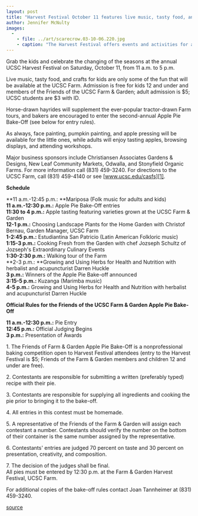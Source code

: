 ```yaml
---
layout: post
title: "Harvest Festival October 11 features live music, tasty food, and more"
author: Jennifer McNulty
images:
  -
    - file: ../art/scarecrow.03-10-06.220.jpg
    - caption: "The Harvest Festival offers events and activities for all ages. Photo: Laura Ridenour"
---
```


Grab the kids and celebrate the changing of the seasons at the annual UCSC Harvest Festival on Saturday, October 11, from 11 a.m. to 5 p.m.  

Live music, tasty food, and crafts for kids are only some of the fun that will be available at the UCSC Farm. Admission is free for kids 12 and under and members of the Friends of the UCSC Farm & Garden; adult admission is $5; UCSC students are $3 with ID.  

Horse-drawn hayrides will supplement the ever-popular tractor-drawn Farm tours, and bakers are encouraged to enter the second-annual Apple Pie Bake-Off (see below for entry rules).

As always, face painting, pumpkin painting, and apple pressing will be available for the little ones, while adults will enjoy tasting apples, browsing displays, and attending workshops.   

Major business sponsors include Christiansen Associates Gardens & Designs, New Leaf Community Markets, Odwalla, and Stonyfield Organic Farms. For more information call (831) 459-3240. For directions to the UCSC Farm, call (831) 459-4140 or see [www.ucsc.edu/casfs][1].  

**Schedule**  

**11 a.m.-12:45 p.m.: **Mariposa (Folk music for adults and kids)  
**11 a.m.-12:30 p.m.:** Apple Pie Bake-Off entries   
**11:30 to 4 p.m.:** Apple tasting featuring varieties grown at the UCSC Farm & Garden  
**12-1 p.m.:** Choosing Landscape Plants for the Home Garden with Christof Bernau, Garden Manager, UCSC Farm  
**1-2:45 p.m.:** Estudiantina San Patricio (Latin American Folkloric music)  
**1:15-3 p.m.:** Cooking Fresh from the Garden with chef Jozseph Schultz of Jozseph's Extraordinary Culinary Events  
**1:30-2:30 p.m.:** Walking tour of the Farm  
**2-3 p.m.: **Growing and Using Herbs for Health and Nutrition with herbalist and acupuncturist Darren Huckle  
**3 p.m.:** Winners of the Apple Pie Bake-off announced  
**3:15-5 p.m.:** Kuzanga (Marimba music)  
**4-5 p.m.:** Growing and Using Herbs for Health and Nutrition with herbalist and acupuncturist Darren Huckle

**Official Rules for the Friends of the UCSC Farm & Garden Apple Pie Bake-Off**  

**11 a.m.-12:30 p.m.:** Pie Entry  
**12:45 p.m.:** Official Judging Begins  
**3 p.m.:** Presentation of Awards  

1\. The Friends of Farm & Garden Apple Pie Bake-Off is a nonprofessional baking competition open to Harvest Festival attendees (entry to the Harvest Festival is $5; Friends of the Farm & Garden members and children 12 and under are free).  

2\. Contestants are responsible for submitting a written (preferably typed) recipe with their pie.  

3\. Contestants are responsible for supplying all ingredients and cooking the pie prior to bringing it to the bake-off.  

4\. All entries in this contest must be homemade.  

5\. A representative of the Friends of the Farm & Garden will assign each contestant a number. Contestants should verify the number on the bottom of their container is the same number assigned by the representative.  

6\. Contestants' entries are judged 70 percent on taste and 30 percent on presentation, creativity, and composition.  

7\. The decision of the judges shall be final.  
All pies must be entered by 12:30 p.m. at the Farm & Garden Harvest Festival, UCSC Farm.  

For additional copies of the bake-off rules contact Joan Tannheimer at (831) 459-3240.

  
  

[1]: http://www.ucsc.edu/casfs

[source](http://www1.ucsc.edu/currents/03-04/10-06/harvest.html "Permalink to harvest")
